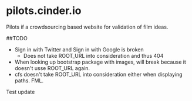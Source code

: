 pilots.cinder.io
================

Pilots if a crowdsourcing based website for validation of film ideas.

##TODO

- Sign in with Twitter and Sign in with Google is broken
	- Does not take ROOT_URL into consideration and thus 404
-  When looking up bootstrap package with images, will break because it doesn't usse ROOT_URL again.
-  cfs doesn't take ROOT_URL into consideration either when displaying paths. FML.

Test update
